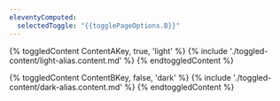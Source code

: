 ```yaml
---
eleventyComputed:
  selectedToggle: "{{togglePageOptions.B}}"
---
```

{% toggledContent ContentAKey, true, 'light' %}
    {% include './toggled-content/light-alias.content.md' %}
{% endtoggledContent %}


{% toggledContent ContentBKey, false, 'dark' %}
    {% include './toggled-content/dark-alias.content.md' %}
{% endtoggledContent %}
